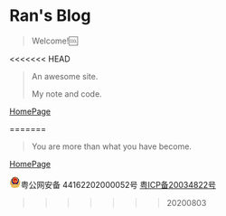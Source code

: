 # Ran's Blog

> Welcome!🆒
>
<<<<<<< HEAD
> An awesome site.
>
> My note and code.

[HomePage](https://wenyuanw.github.io/RanBlog/)

=======
> You are more than what you have become.

[HomePage](https://wenyuanw.github.io/RanBlog/)





















![](_media/beian.png)粤公网安备 44162202000052号  [粤ICP备20034822号](http://www.beian.miit.gov.cn/)

>>>>>>> 20200803
